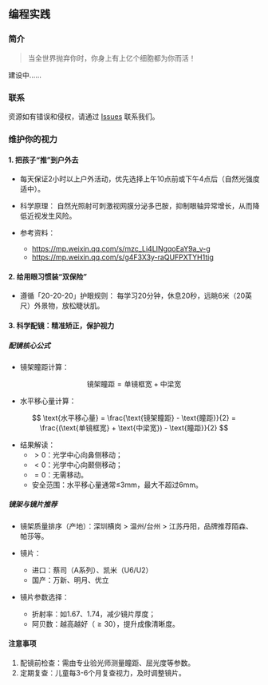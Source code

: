 ## 编程实践

### 简介

> 当全世界抛弃你时，你身上有上亿个细胞都为你而活！

建设中……

### 联系

资源如有错误和侵权，请通过 [Issues](https://github.com/lss53/tch-docs/issues) 联系我们。

### 维护你的视力

#### 1. 把孩子“推”到户外去

- 每天保证2小时以上户外活动，优先选择上午10点前或下午4点后（自然光强度适中）。

- 科学原理：
自然光照射可刺激视网膜分泌多巴胺，抑制眼轴异常增长，从而降低近视发生风险。

- 参考资料：

    - https://mp.weixin.qq.com/s/mzc_Li4LINgqoEaY9a_v-g
    - https://mp.weixin.qq.com/s/g4F3X3y-raQUFPXTYH1tig


#### 2. 给用眼习惯装“双保险”

- 遵循「20-20-20」护眼规则：
每学习20分钟，休息20秒，远眺6米（20英尺）外景物，放松睫状肌。


#### 3. 科学配镜：精准矫正，保护视力

##### 配镜核心公式

- 镜架瞳距计算：

$$
\text{镜架瞳距} = \text{单镜框宽} + \text{中梁宽}
$$

- 水平移心量计算：

$$
\text{水平移心量} = \frac{\text{镜架瞳距} - \text{瞳距}}{2} = \frac{(\text{单镜框宽} + \text{中梁宽}) - \text{瞳距}}{2}
$$

- 结果解读：
    - $>0$：光学中心向鼻侧移动；
    - $<0$：光学中心向颞侧移动；
    - $=0$：无需移动。
    - 安全范围：水平移心量通常≤3mm，最大不超过6mm。

##### 镜架与镜片推荐

- 镜架质量排序（产地）：深圳横岗 $>$ 温州/台州 $>$ 江苏丹阳，品牌推荐陌森、帕莎等。

- 镜片：
    - 进口：蔡司（A系列）、凯米（U6/U2）
    - 国产：万新、明月、优立

- 镜片参数选择：
    - 折射率：如1.67、1.74，减少镜片厚度；
    - 阿贝数：越高越好（$≥30$），提升成像清晰度。


#### 注意事项
1. 配镜前检查：需由专业验光师测量瞳距、屈光度等参数。
2. 定期复查：儿童每3-6个月复查视力，及时调整镜片。